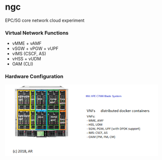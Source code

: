 ngc
=====
EPC/5G core network cloud experiment


### Virtual Network Functions
- vMME + vAMF
- vSGW + vPGW + vUPF 
- vIMS (CSCF, AS)
- vHSS + vUDM
- OAM (CLI)

### Hardware Configuration
![ar_ngc hardware configuration](ar_ngc_hw.png)






